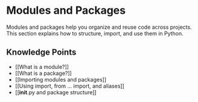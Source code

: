 # Modules and Packages

Modules and packages help you organize and reuse code across projects. This section explains how to structure, import, and use them in Python.

## Knowledge Points

- [[What is a module?]]
- [[What is a package?]]
- [[Importing modules and packages]]
- [[Using import, from ... import, and aliases]]
- [[__init__.py and package structure]]
